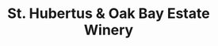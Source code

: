 ---
title: "St. Hubertus & Oak Bay Estate Winery"
url: /kelowna/st-hubertus-and-oak-bay-estate-winery/
shop: alcohol
---